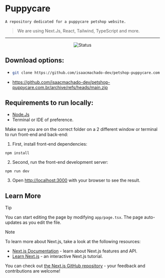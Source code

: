 # Puppycare
`A repository dedicated for a puppycare petshop website.`
> We are using Next.Js, React, Tailwind, TypeScript and more.

---

<div align="center">
  <img src="https://img.shields.io/badge/In%20Development-%23C63E3E" alt="Status">
</div>

  
## Download options:
- ```bash
  git clone https://github.com/isaacmachado-dev/petshop-puppycare.com.br.git
  ```
- https://github.com/isaacmachado-dev/petshop-puppycare.com.br/archive/refs/heads/main.zip

  
## Requirements to run locally:

- [Node.Js](https://nodejs.org/pt)
- Terminal or IDE of preference.

Make sure you are on the correct folder on a 2 different window or terminal to run front-end and back-end:

1. First, install front-end dependencies:
```
npm install
```

2. Second, run the front-end development server:
```
npm run dev
```

3. Open [http://localhost:3000](http://localhost:3000) with your browser to see the result.

  
## Learn More

> [!Tip]
You can start editing the page by modifying `app/page.tsx`. The page auto-updates as you edit the file.

> [!Note]
To learn more about Next.js, take a look at the following resources:

- [Next.js Documentation](https://nextjs.org/docs) - learn about Next.js features and API.
- [Learn Next.js](https://nextjs.org/learn) - an interactive Next.js tutorial.

You can check out [the Next.js GitHub repository](https://github.com/vercel/next.js) - your feedback and contributions are welcome!
